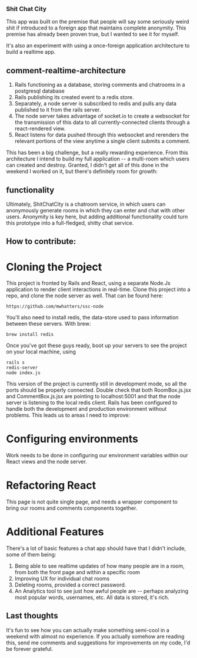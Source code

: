 ### Shit Chat City

This app was built on the premise that people will say some seriously weird shit if introduced to a foreign app that maintains complete anonymity. This premise has already been proven true, but I wanted to see it for myself.

It's also an experiment with using a once-foreign application architecture to build a realtime app.

## comment-realtime-architecture

1. Rails functioning as a database, storing comments and chatrooms in a postgresql database
2. Rails publishing its created event to a redis store.
3. Separately, a node server is subscribed to redis and pulls any data published to it from the rails server.
4. The node server takes advantage of socket.io to create a websocket for the transmission of this data to all currently-connected clients through a react-rendered view.
5. React listens for data pushed through this websocket and rerenders the relevant portions of the view anytime a single client submits a comment.

This has been a big challenge, but a really rewarding experience. From this architecture I intend to build my full application -- a multi-room which users can created and destroy. Granted, I didn't get all of this done in the weekend I worked on it, but there's definitely room for growth:

## functionality

Ultimately, ShitChatCity is a chatroom service, in which users can anonymously generate rooms in which they can enter and chat with other users. Anonymity is key here, but adding additional functionality could turn this prototype into a full-fledged, shitty chat service.

## How to contribute:

# Cloning the Project

This project is fronted by Rails and React, using a separate Node.Js application to render client interactions in real-time.
Clone this project into a repo, and clone the node server as well. That can be found here:

```
https://github.com/mwhatters/ssc-node
```

You'll also need to install redis, the data-store used to pass information between these servers. With brew:

```
brew install redis
```

Once you've got these guys ready, boot up your servers to see the project on your local machine, using
```
rails s
redis-server
node index.js
```

This version of the project is currently still in development mode, so all the ports should be properly connected. Double check that both RoomBox.js.jsx and CommentBox.js.jsx are pointing to localhost:5001 and that the node server is listening to the local redis client. Rails has been configured to handle both the development and production environment without problems. This leads us to areas I need to improve:

# Configuring environments

Work needs to be done in configuring our environment variables within our React views and the node server. 

# Refactoring React

This page is not quite single page, and needs a wrapper component to bring our rooms and comments components together.

# Additional Features

There's a lot of basic features a chat app should have that I didn't include, some of them being:

1. Being able to see realtime updates of how many people are in a room, from both the front page and within a specific room
2. Improving UX for individual chat rooms
3. Deleting rooms, provided a correct password.
4. An Analytics tool to see just how awful people are -- perhaps analyzing most popular words, usernames, etc. All data is stored, it's rich.

## Last thoughts

It's fun to see how you can actually make something semi-cool in a weekend with almost no experience. If you actually somehow are reading this, send me comments and suggestions for improvements on my code, I'd be forever grateful.






